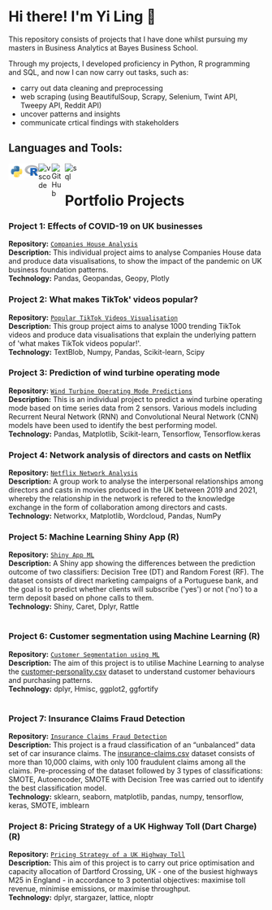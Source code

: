 # Hi there! I'm Yi Ling 👋
This repository consists of projects that I have done whilst pursuing my masters in Business Analytics at Bayes Business School. 

Through my projects, I developed proficiency in Python, R programming and SQL, and now I can now carry out tasks, such as:
- carry out data cleaning and preprocessing 
- web scraping (using BeautifulSoup, Scrapy, Selenium, Twint API, Tweepy API, Reddit API)
- uncover patterns and insights
- communicate crtical findings with stakeholders 


## Languages and Tools: 
<img align="left" alt="Python" width="32px" src="https://raw.githubusercontent.com/github/explore/80688e429a7d4ef2fca1e82350fe8e3517d3494d/topics/python/python.png" />
<img align="left" alt="R" width="27px" src="https://raw.githubusercontent.com/github/explore/80688e429a7d4ef2fca1e82350fe8e3517d3494d/topics/r/r.png" />
<img align="left" alt="vscode" width="26px" src="https://upload.wikimedia.org/wikipedia/commons/thumb/9/9a/Visual_Studio_Code_1.35_icon.svg/2048px-Visual_Studio_Code_1.35_icon.svg.png" />
<img align="left" alt="GitHub" width="26px" src="https://avatars.githubusercontent.com/u/9919?s=200&v=4" />
<img align="left" alt="sql" width="26px" src="https://www.postgresql.org/media/img/about/press/elephant.png" />

<br />

# Portfolio Projects
### Project 1: Effects of COVID-19 on UK businesses 
**Repository:**  [`Companies House Analysis`](https://github.com/ngyiling/companies-house-analysis) <br />
**Description:** This individual project aims to analyse Companies House data and produce data visualisations, to show the impact of the pandemic on UK business foundation patterns.  <br />
**Technology:** Pandas, Geopandas, Geopy, Plotly <br />

### Project 2: What makes TikTok' videos popular?
**Repository:** [`Popular TikTok Videos Visualisation`](https://github.com/ngyiling/popular-tiktok-videos-visualisation) <br />
**Description:** This group project aims to analyse 1000 trending TikTok videos and produce data visualisations that explain the underlying pattern of 'what makes TikTok videos popular!'. <br />
**Technology:** TextBlob, Numpy, Pandas, Scikit-learn, Scipy <br />


 ### Project 3: Prediction of wind turbine operating mode
 **Repository:** [`Wind Turbine Operating Mode Predictions`](https://github.com/ngyiling/wind-turbine-operating-mode-prediction) <br />
 **Description:** This is an individual project to predict a wind turbine operating mode based on time series data from 2 sensors. Various models including Recurrent Neural Network (RNN) and Convolutional Neural Network (CNN) models have been used to identify the best performing model. <br />
 **Technology:** Pandas, Matplotlib, Scikit-learn, Tensorflow, Tensorflow.keras <br />
 
### Project 4: Network analysis of directors and casts on Netflix 
**Repository:** [`Netflix Network Analysis`](https://github.com/ngyiling/netflix-network-analysis) <br />
**Description:** A group work to analyse the interpersonal relationships among directors and casts in movies produced in the UK between 2019 and 2021, whereby the relationship in the network is refered to the knowledge exchange in the form of collaboration among directors and casts.  <br />
**Technology:** Networkx, Matplotlib, Wordcloud, Pandas, NumPy <br />
 
 ### Project 5: Machine Learning Shiny App (R)
 **Repository:** [`Shiny App ML`](https://github.com/ngyiling/shiny-app-ML) <br />
 **Description:** A Shiny app showing the differences between the prediction outcome of two classifiers: Decision Tree (DT) and Random Forest (RF). The dataset consists of direct marketing campaigns of a Portuguese bank, and the goal is to predict whether clients will subscribe ('yes') or not ('no') to a term deposit based on phone calls to them. <br />
 **Technology:** Shiny, Caret, Dplyr, Rattle <br />
<br />
 
 ### Project 6: Customer segmentation using Machine Learning (R) <br />
 **Repository:** [`Customer Segmentation using ML`](https://github.com/ngyiling/customer-segmentation-ML) <br />
 **Description:** The aim of this project is to utilise Machine Learning to analyse the [customer-personality.csv](https://github.com/ngyiling/customer-segmentation-ML/blob/main/customer-personality.csv) dataset to understand customer behaviours and purchasing patterns. 
<br />
 **Technology:** dplyr, Hmisc, ggplot2, ggfortify  <br />
<br />
 
 ### Project 7: Insurance Claims Fraud Detection
 **Repository:** [`Insurance Claims Fraud Detection`](https://github.com/ngyiling/Insurance-claims-fraud-detection) <br />
 **Description:** This project is a fraud classification of an “unbalanced” data set of car insurance claims. The [insurance-claims.csv](https://github.com/ngyiling/Insurance-claims-fraud-detection/blob/main/Insurance_claims.csv) dataset consists of more than 10,000 claims, with only 100 fraudulent claims among all the claims. Pre-processing of the dataset followed by 3 types of classifications: SMOTE, Autoencoder, SMOTE with Decision Tree was carried out to identify the best classification model. <br />
 **Technology:** sklearn, seaborn, matplotlib, pandas, numpy, tensorflow, keras, SMOTE, imblearn <br />


### Project 8: Pricing Strategy of a UK Highway Toll (Dart Charge) (R)
**Repository:** [`Pricing Strategy of a UK Highway Toll`](https://github.com/ngyiling/pricing-strategy-of-UK-highway-toll) <br />
**Description:** This aim of this project is to carry out price optimisation and capacity allocation of Dartford Crossing, UK - one of the busiest highways M25 in England - in accordance to 3 potential objectives: maximise toll revenue, minimise emissions, or maximise throughput.  <br />
**Technology:** dplyr, stargazer, lattice, nloptr
<br />
